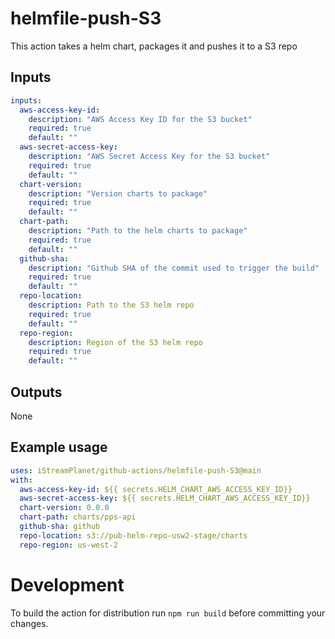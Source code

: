 # helmfile-push-S3

This action takes a helm chart, packages it and pushes it to a S3 repo

## Inputs
```yaml
inputs:
  aws-access-key-id:
    description: "AWS Access Key ID for the S3 bucket"
    required: true
    default: ""
  aws-secret-access-key:
    description: "AWS Secret Access Key for the S3 bucket"
    required: true
    default: ""
  chart-version:
    description: "Version charts to package"
    required: true
    default: ""
  chart-path:
    description: "Path to the helm charts to package"
    required: true
    default: ""
  github-sha:
    description: "Github SHA of the commit used to trigger the build"
    required: true
    default: ""
  repo-location:
    description: Path to the S3 helm repo
    required: true
    default: ""
  repo-region: 
    description: Region of the S3 helm repo
    required: true
    default: ""
```

## Outputs

None

## Example usage

```yaml
uses: iStreamPlanet/github-actions/helmfile-push-S3@main
with:
  aws-access-key-id: ${{ secrets.HELM_CHART_AWS_ACCESS_KEY_ID}}
  aws-secret-access-key: ${{ secrets.HELM_CHART_AWS_ACCESS_KEY_ID}}
  chart-version: 0.0.0
  chart-path: charts/pps-api
  github-sha: github
  repo-location: s3://pub-helm-repo-usw2-stage/charts
  repo-region: us-west-2
```

# Development

To build the action for distribution run `npm run build` before committing your changes.
